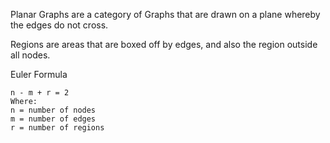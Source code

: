 Planar Graphs are a category of Graphs that are drawn on a plane whereby the
edges do not cross.

Regions are areas that are boxed off by edges, and also the region outside all
nodes.

Euler Formula

```
n - m + r = 2
Where:
n = number of nodes
m = number of edges
r = number of regions

```

